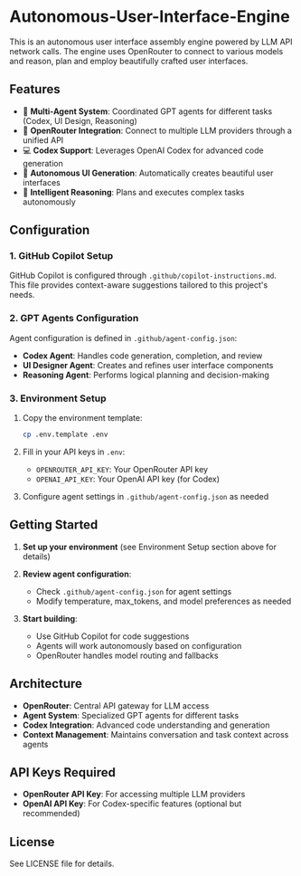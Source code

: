 # Autonomous-User-Interface-Engine

This is an autonomous user interface assembly engine powered by LLM API network calls. The engine uses OpenRouter to connect to various models and reason, plan and employ beautifully crafted user interfaces.

## Features

- 🤖 **Multi-Agent System**: Coordinated GPT agents for different tasks (Codex, UI Design, Reasoning)
- 🔌 **OpenRouter Integration**: Connect to multiple LLM providers through a unified API
- 💻 **Codex Support**: Leverages OpenAI Codex for advanced code generation
- 🎨 **Autonomous UI Generation**: Automatically creates beautiful user interfaces
- 🧠 **Intelligent Reasoning**: Plans and executes complex tasks autonomously

## Configuration

### 1. GitHub Copilot Setup

GitHub Copilot is configured through `.github/copilot-instructions.md`. This file provides context-aware suggestions tailored to this project's needs.

### 2. GPT Agents Configuration

Agent configuration is defined in `.github/agent-config.json`:

- **Codex Agent**: Handles code generation, completion, and review
- **UI Designer Agent**: Creates and refines user interface components
- **Reasoning Agent**: Performs logical planning and decision-making

### 3. Environment Setup

1. Copy the environment template:
   ```bash
   cp .env.template .env
   ```

2. Fill in your API keys in `.env`:
   - `OPENROUTER_API_KEY`: Your OpenRouter API key
   - `OPENAI_API_KEY`: Your OpenAI API key (for Codex)

3. Configure agent settings in `.github/agent-config.json` as needed

## Getting Started

1. **Set up your environment** (see Environment Setup section above for details)

2. **Review agent configuration**:
   - Check `.github/agent-config.json` for agent settings
   - Modify temperature, max_tokens, and model preferences as needed

3. **Start building**:
   - Use GitHub Copilot for code suggestions
   - Agents will work autonomously based on configuration
   - OpenRouter handles model routing and fallbacks

## Architecture

- **OpenRouter**: Central API gateway for LLM access
- **Agent System**: Specialized GPT agents for different tasks
- **Codex Integration**: Advanced code understanding and generation
- **Context Management**: Maintains conversation and task context across agents

## API Keys Required

- **OpenRouter API Key**: For accessing multiple LLM providers
- **OpenAI API Key**: For Codex-specific features (optional but recommended)

## License

See LICENSE file for details.
